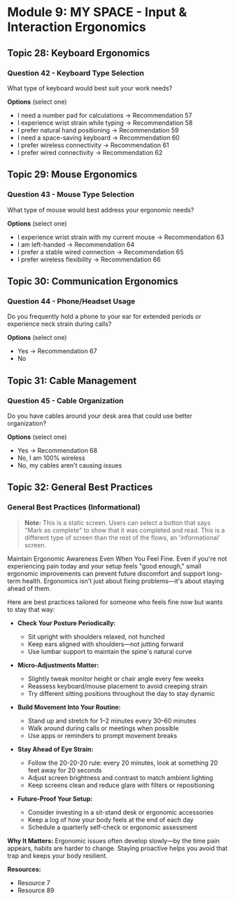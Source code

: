 # Module 9: MY SPACE - Input & Interaction Ergonomics

## Topic 28: Keyboard Ergonomics

### Question 42 - Keyboard Type Selection

What type of keyboard would best suit your work needs?

**Options** (select one)

- I need a number pad for calculations → Recommendation 57
- I experience wrist strain while typing → Recommendation 58
- I prefer natural hand positioning → Recommendation 59
- I need a space-saving keyboard → Recommendation 60
- I prefer wireless connectivity → Recommendation 61
- I prefer wired connectivity → Recommendation 62

## Topic 29: Mouse Ergonomics

### Question 43 - Mouse Type Selection

What type of mouse would best address your ergonomic needs?

**Options** (select one)

- I experience wrist strain with my current mouse → Recommendation 63
- I am left-handed → Recommendation 64
- I prefer a stable wired connection → Recommendation 65
- I prefer wireless flexibility → Recommendation 66

## Topic 30: Communication Ergonomics

### Question 44 - Phone/Headset Usage

Do you frequently hold a phone to your ear for extended periods or experience neck strain during calls?

**Options** (select one)

- Yes → Recommendation 67
- No

## Topic 31: Cable Management

### Question 45 - Cable Organization

Do you have cables around your desk area that could use better organization?

**Options** (select one)

- Yes → Recommendation 68
- No, I am 100% wireless
- No, my cables aren't causing issues

## Topic 32: General Best Practices

### General Best Practices (Informational)

> **Note:** This is a static screen. Users can select a button that says "Mark as complete" to show that it was completed and read. This is a different type of screen than the rest of the flows, an 'informational' screen.

Maintain Ergonomic Awareness Even When You Feel Fine. Even if you're not experiencing pain today and your setup feels "good enough," small ergonomic improvements can prevent future discomfort and support long-term health. Ergonomics isn't just about fixing problems—it's about staying ahead of them.

Here are best practices tailored for someone who feels fine now but wants to stay that way:

- **Check Your Posture Periodically:**

  - Sit upright with shoulders relaxed, not hunched
  - Keep ears aligned with shoulders—not jutting forward
  - Use lumbar support to maintain the spine's natural curve

- **Micro-Adjustments Matter:**

  - Slightly tweak monitor height or chair angle every few weeks
  - Reassess keyboard/mouse placement to avoid creeping strain
  - Try different sitting positions throughout the day to stay dynamic

- **Build Movement Into Your Routine:**

  - Stand up and stretch for 1–2 minutes every 30–60 minutes
  - Walk around during calls or meetings when possible
  - Use apps or reminders to prompt movement breaks

- **Stay Ahead of Eye Strain:**

  - Follow the 20-20-20 rule: every 20 minutes, look at something 20 feet away for 20 seconds
  - Adjust screen brightness and contrast to match ambient lighting
  - Keep screens clean and reduce glare with filters or repositioning

- **Future-Proof Your Setup:**
  - Consider investing in a sit-stand desk or ergonomic accessories
  - Keep a log of how your body feels at the end of each day
  - Schedule a quarterly self-check or ergonomic assessment

**Why It Matters:**
Ergonomic issues often develop slowly—by the time pain appears, habits are harder to change. Staying proactive helps you avoid that trap and keeps your body resilient.

**Resources:**

- Resource 7
- Resource 89
